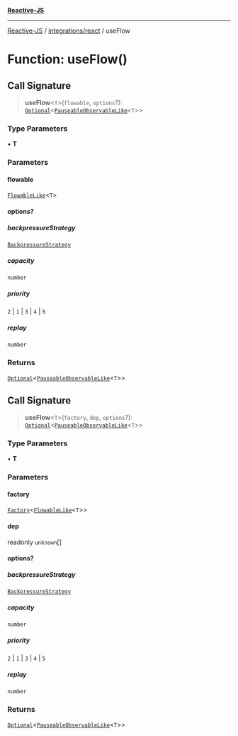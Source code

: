 [**Reactive-JS**](../../../README.md)

***

[Reactive-JS](../../../README.md) / [integrations/react](../README.md) / useFlow

# Function: useFlow()

## Call Signature

> **useFlow**\<`T`\>(`flowable`, `options`?): [`Optional`](../../../functions/type-aliases/Optional.md)\<[`PauseableObservableLike`](../../../concurrent/interfaces/PauseableObservableLike.md)\<`T`\>\>

### Type Parameters

• **T**

### Parameters

#### flowable

[`FlowableLike`](../../../concurrent/interfaces/FlowableLike.md)\<`T`\>

#### options?

##### backpressureStrategy

[`BackpressureStrategy`](../../../utils/type-aliases/BackpressureStrategy.md)

##### capacity

`number`

##### priority

`2` \| `1` \| `3` \| `4` \| `5`

##### replay

`number`

### Returns

[`Optional`](../../../functions/type-aliases/Optional.md)\<[`PauseableObservableLike`](../../../concurrent/interfaces/PauseableObservableLike.md)\<`T`\>\>

## Call Signature

> **useFlow**\<`T`\>(`factory`, `dep`, `options`?): [`Optional`](../../../functions/type-aliases/Optional.md)\<[`PauseableObservableLike`](../../../concurrent/interfaces/PauseableObservableLike.md)\<`T`\>\>

### Type Parameters

• **T**

### Parameters

#### factory

[`Factory`](../../../functions/type-aliases/Factory.md)\<[`FlowableLike`](../../../concurrent/interfaces/FlowableLike.md)\<`T`\>\>

#### dep

readonly `unknown`[]

#### options?

##### backpressureStrategy

[`BackpressureStrategy`](../../../utils/type-aliases/BackpressureStrategy.md)

##### capacity

`number`

##### priority

`2` \| `1` \| `3` \| `4` \| `5`

##### replay

`number`

### Returns

[`Optional`](../../../functions/type-aliases/Optional.md)\<[`PauseableObservableLike`](../../../concurrent/interfaces/PauseableObservableLike.md)\<`T`\>\>
